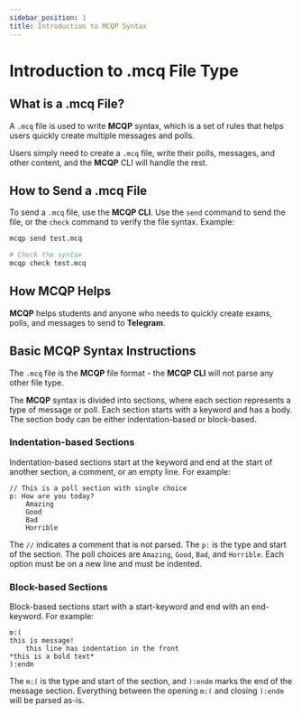 ```yaml
---
sidebar_position: 1
title: Introduction to MCQP Syntax
---
```


# Introduction to .mcq File Type
## What is a .mcq File?
A `.mcq` file is used to write **MCQP** syntax, which is a set of rules that helps users quickly create multiple messages and polls.

Users simply need to create a `.mcq` file, write their polls, messages, and other content, and the **MCQP** CLI will handle the rest.

## How to Send a .mcq File
To send a `.mcq` file, use the **MCQP CLI**. Use the `send` command to send the file, or the `check` command to verify the file syntax. Example:
```bash
mcqp send test.mcq

# Check the syntax
mcqp check test.mcq
```

## How MCQP Helps
**MCQP** helps students and anyone who needs to quickly create exams, polls, and messages to send to **Telegram**.

## Basic MCQP Syntax Instructions
The `.mcq` file is the **MCQP** file format - the **MCQP CLI** will not parse any other file type.

The **MCQP** syntax is divided into sections, where each section represents a type of message or poll. 
Each section starts with a keyword and has a body. The section body can be either indentation-based or block-based.

### Indentation-based Sections
Indentation-based sections start at the keyword and end at the start of another section, a comment, or an empty line. For example:
```mcq title="test.mcq" showLineNumbers
// This is a poll section with single choice
p: How are you today?
    Amazing 
    Good
    Bad
    Horrible
```
The `//` indicates a comment that is not parsed. The `p:` is the type and start of the section. The poll choices are 
`Amazing`, `Good`, `Bad`, and `Horrible`. Each option must be on a new line and must be indented.

### Block-based Sections
Block-based sections start with a start-keyword and end with an end-keyword. For example:
```mcq title="test.mcq" showLineNumbers
m:(
this is message!
    this line has indentation in the front
*this is a bold text*
):endm
```
The `m:(` is the type and start of the section, and `):endm` marks the end of the message section. Everything between 
the opening `m:(` and closing `):endm` will be parsed as-is.